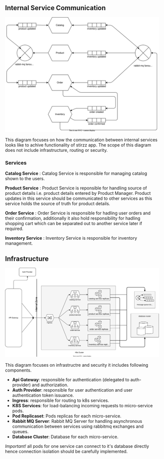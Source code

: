 ## Internal Service Communication
![Internal Service Communication](hld/service-communication.svg)

This diagram focuses on how the communication between internal services looks like to achive functionality of stirzz app. The scope of this diagram does not include infrastructure, routing or security.

### Services
**Catalog Service**
: Catalog Service is responsible for managing catalog shown to the users.

**Product Service**
: Product Service is reponsible for handling source of product details i.e. product details entered by Product Manager. Product updates in this service should be communicated to other services as this service holds the source of truth for product details.

**Order Service**
: Order Service is responsible for hadling user orders and their confirmation, additionally it also hold responsibility for hadling shopping cart which can be separated out to another service later if required.

**Inventory Service**
: Inventory Service is responsible for inventory management.

## Infrastructure
![Infrastructure](hld/infrastructure.svg)

This diagram focuses on infrastructre and security it includes following components.
- **Api Gateway**: responsible for authentication (delegated to auth-provider) and authorization.
- **Auth Provider**: responsible for user authentication and user authentication token issuance.
- **Ingress**: responsible for routing to k8s services.
- **K8S Services**: for load-balancing incoming requests to micro-service pods.
- **Pod Replicaset**: Pods replicas for each micro-service.
- **Rabbit MQ Server**: Rabbit MQ Server for handling asynchronous communication between services using rabbitmq exchanges and queues.
- **Database Cluster**: Database for each micro-service.

*Important!* all pods for one service can connect to it's database directly hence connection isolation should be carefully implemented.